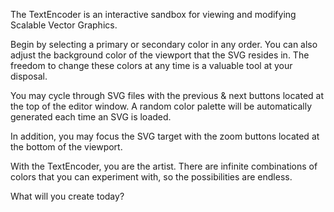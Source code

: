 The TextEncoder is an interactive sandbox for viewing and modifying Scalable Vector Graphics.

Begin by selecting a primary or secondary color in any order. You can also adjust the background color of the viewport that the SVG resides in. The freedom to change these colors at any time is a valuable tool at your disposal.

You may cycle through SVG files with the previous & next buttons located at the top of the editor window. A random color palette will be automatically generated each time an SVG is loaded.

In addition, you may focus the SVG target with the zoom buttons located at the bottom of the viewport. 

With the TextEncoder, you are the artist. There are infinite combinations of colors that you can experiment with, so the possibilities are endless. 

What will you create today?